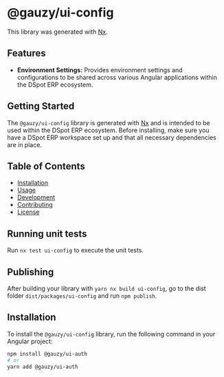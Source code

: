 # @gauzy/ui-config

This library was generated with [Nx](https://nx.dev).

## Features

- **Environment Settings:** Provides environment settings and configurations to be shared across various Angular applications within the DSpot ERP ecosystem.

## Getting Started

The `@gauzy/ui-config` library is generated with [Nx](https://nx.dev) and is intended to be used within the DSpot ERP ecosystem. Before installing, make sure you have a DSpot ERP workspace set up and that all necessary dependencies are in place.

## Table of Contents

- [Installation](#installation)
- [Usage](#usage)
- [Development](#development)
- [Contributing](#contributing)
- [License](#license)

## Running unit tests

Run `nx test ui-config` to execute the unit tests.

## Publishing

After building your library with `yarn nx build ui-config`, go to the dist folder `dist/packages/ui-config` and run `npm publish`.

## Installation

To install the `@gauzy/ui-config` library, run the following command in your Angular project:

```bash
npm install @gauzy/ui-auth
# or
yarn add @gauzy/ui-auth
```
